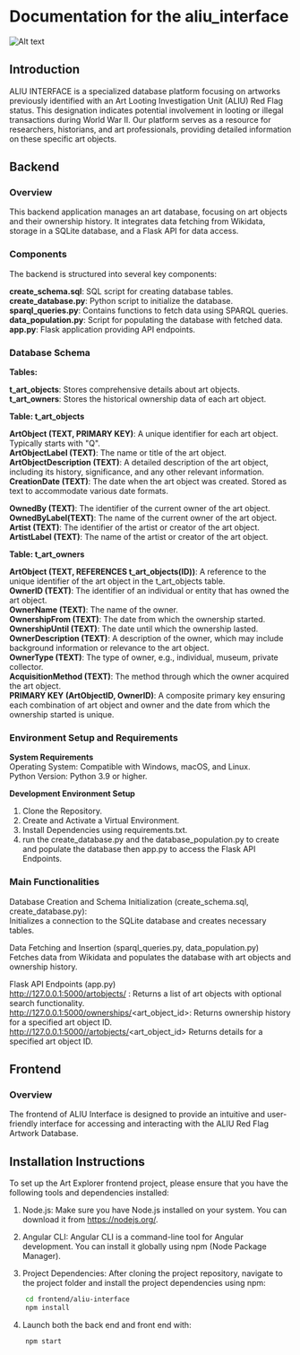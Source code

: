 # Documentation for the aliu_interface

![Alt text](aliu-interface.gif)
## Introduction
ALIU INTERFACE is a specialized database platform focusing on artworks previously identified with an Art Looting Investigation Unit (ALIU) Red Flag status. This designation indicates potential involvement in looting or illegal transactions during World War II. Our platform serves as a resource for researchers, historians, and art professionals, providing detailed information on these specific art objects.
## Backend
### Overview 
This backend application manages an art database, focusing on art objects and their ownership history. It integrates data fetching from Wikidata, storage in a SQLite database, and a Flask API for data access.

### Components
The backend is structured into several key components:

**create_schema.sql**: SQL script for creating database tables.  
**create_database.py**: Python script to initialize the database.  
**sparql_queries.py**: Contains functions to fetch data using SPARQL queries.  
**data_population.py**: Script for populating the database with fetched data.  
**app.py**: Flask application providing API endpoints.  

### Database Schema

**Tables:**

**t_art_objects**: Stores comprehensive details about art objects.
**t_art_owners**: Stores the historical ownership data of each art object.


**Table: t_art_objects**

**ArtObject (TEXT, PRIMARY KEY)**: A unique identifier for each art object. Typically starts with "Q".  
**ArtObjectLabel (TEXT)**: The name or title of the art object.  
**ArtObjectDescription (TEXT)**: A detailed description of the art object, including its history, significance, and any other relevant information.  
**CreationDate (TEXT)**: The date when the art object was created. Stored as text to accommodate various date formats.  

**OwnedBy (TEXT)**: The identifier of the current owner of the art object.  
**OwnedByLabel(TEXT)**: The name of the current owner of the art object.   
**Artist (TEXT)**: The identifier of the artist or creator of the art object.  
**ArtistLabel (TEXT)**: The name of the artist or creator of the art object.  


**Table: t_art_owners**

**ArtObject (TEXT, REFERENCES t_art_objects(ID))**: A reference to the unique identifier of the art object in the t_art_objects table.  
**OwnerID (TEXT)**: The identifier of an individual or entity that has owned the art object.  
**OwnerName (TEXT)**: The name of the owner.  
**OwnershipFrom (TEXT)**: The date from which the ownership started.  
**OwnershipUntil (TEXT)**: The date until which the ownership lasted.  
**OwnerDescription (TEXT)**: A description of the owner, which may include background information or relevance to the art object.  
**OwnerType (TEXT)**: The type of owner, e.g., individual, museum, private collector.  
**AcquisitionMethod (TEXT)**: The method through which the owner acquired the art object.  
**PRIMARY KEY (ArtObjectID, OwnerID)**: A composite primary key ensuring each combination of art object and owner and the date from which the ownership started is unique.  

### Environment Setup and Requirements  

**System Requirements**  
Operating System: Compatible with Windows, macOS, and Linux.  
Python Version: Python 3.9 or higher.  

**Development Environment Setup**  
1. Clone the Repository.  
2. Create and Activate a Virtual Environment.  
3. Install Dependencies using requirements.txt.  
4. run the create_database.py and the database_population.py to create and populate the database then app.py to access the Flask API Endpoints.  

### Main Functionalities

Database Creation and Schema Initialization (create_schema.sql, create_database.py):  
Initializes a connection to the SQLite database and creates necessary tables.  

Data Fetching and Insertion (sparql_queries.py, data_population.py)  
Fetches data from Wikidata and populates the database with art objects and ownership history.  

Flask API Endpoints (app.py)  
http://127.0.0.1:5000/artobjects/ : Returns a list of art objects with optional search functionality.  
http://127.0.0.1:5000/ownerships/<art_object_id>: Returns ownership history for a specified art object ID.  
http://127.0.0.1:5000//artobjects/<art_object_id> Returns details for a specified art object ID.


## Frontend
### Overview 
The frontend of ALIU Interface is designed to provide an intuitive and user-friendly interface for accessing and 
interacting with the ALIU Red Flag Artwork Database.

## Installation Instructions

To set up the Art Explorer frontend project, please ensure that you have the following tools and dependencies installed:

1. Node.js: Make sure you have Node.js installed on your system. You can download it from https://nodejs.org/.

2. Angular CLI: Angular CLI is a command-line tool for Angular development. You can install it globally using npm (Node Package Manager).

3. Project Dependencies: After cloning the project repository, navigate to the project folder and install the project dependencies using npm:
```bash
    cd frontend/aliu-interface
    npm install
```
4. Launch both the back end and front end with:  
```bash
    npm start 
```
